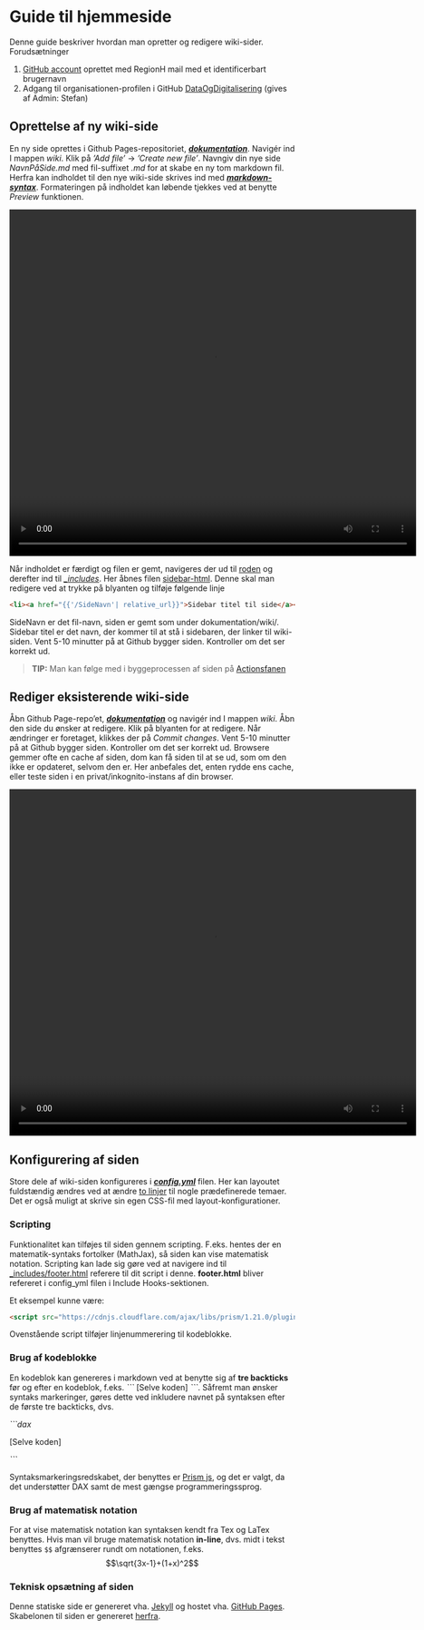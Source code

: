 # Guide til hjemmeside
Denne guide beskriver hvordan man opretter og redigere wiki-sider.
Forudsætninger

1.	[GitHub account](https://github.com/) oprettet med RegionH mail med et identificerbart brugernavn
2.	Adgang til organisationen-profilen i GitHub [DataOgDigitalisering](https://github.com/DataOgDigitalisering) (gives af Admin: Stefan)

## Oprettelse af ny wiki-side
En ny side oprettes i Github Pages-repositoriet, [**_dokumentation_**](https://github.com/DataOgDigitalisering/dokumentation). Navigér ind I mappen *wiki*.  Klik på *’Add file’* -> *’Create new file’*. Navngiv din nye side *NavnPåSide.md* med fil-suffixet *.md* for at skabe en ny tom markdown fil.
Herfra kan indholdet til den nye wiki-side skrives ind med [**_markdown-syntax_**](https://www.markdownguide.org/basic-syntax/). Formateringen på indholdet kan løbende tjekkes ved at benytte *Preview* funktionen.

<video autoplay="autoplay muted" id="nyfil" loop="loop" width="718" height="611">
    <source src="https://github.com/DataOgDigitalisering/dokumentation/raw/master/Images/Nyfil.webm" type="video/webm">
</video>

<script>
var vid = document.getElementById("nyfil");
vid.defaultPlaybackRate = 2.0;
</script>

Når indholdet er færdigt og filen er gemt, navigeres der ud til [roden](https://github.com/DataOgDigitalisering/dokumentation) og derefter ind til [*_includes*](https://github.com/DataOgDigitalisering/dokumentation/tree/master/_includes). Her åbnes filen [sidebar-html](https://github.com/DataOgDigitalisering/dokumentation/blob/master/_includes/sidebar.html). Denne skal man redigere ved at trykke på blyanten og tilføje følgende linje 

```html
<li><a href="{{'/SideNavn'| relative_url}}">Sidebar titel til side</a></li>.
```

SideNavn er det fil-navn, siden er gemt som under dokumentation/wiki/. Sidebar titel er det navn, der kommer til at stå i sidebaren, der linker til wiki-siden.
Vent 5-10 minutter på at Github bygger siden. Kontroller om det ser korrekt ud. 
> **TIP:** Man kan følge med i byggeprocessen af siden på [Actionsfanen](https://github.com/DataOgDigitalisering/dokumentation/actions)

## Rediger eksisterende wiki-side
Åbn Github Page-repo’et, [**_dokumentation_**](https://github.com/DataOgDigitalisering/dokumentation) og navigér ind I mappen *wiki*. Åbn den side du ønsker at redigere. Klik på blyanten for at redigere. Når ændringer er foretaget, klikkes der på *Commit changes*.
Vent 5-10 minutter på at Github bygger siden. Kontroller om det ser korrekt ud. Browsere gemmer ofte en cache af siden, dom kan få siden til at se ud, som om den ikke er opdateret, selvom den er. Her anbefales det, enten rydde ens cache, eller teste siden i en privat/inkognito-instans af din browser.

<video autoplay="autoplay muted" loop="loop" width="718" height="611">
    <source src="https://github.com/DataOgDigitalisering/dokumentation/raw/master/Images/ændring.webm" type="video/webm">
</video>


## Konfigurering af siden
Store dele af wiki-siden konfigureres i [**_config.yml_**](https://github.com/DataOgDigitalisering/dokumentation/blob/master/_config.yml) filen. Her kan layoutet fuldstændig ændres ved at ændre [to linjer](http://www.drassil.org/git-wiki/customize) til nogle prædefinerede temaer. Det er også muligt at skrive sin egen CSS-fil med layout-konfigurationer.

### Scripting
Funktionalitet kan tilføjes til siden gennem scripting. F.eks. hentes der en matematik-syntaks fortolker (MathJax), så siden kan vise matematisk notation. 
Scripting kan lade sig gøre ved at navigere ind til [_includes/footer.html](https://github.com/DataOgDigitalisering/dokumentation/blob/master/_includes/footer.html)  referere til dit script i denne. **footer.html** bliver refereret i config_yml filen i Include Hooks-sektionen.

Et eksempel kunne være:
```html
<script src="https://cdnjs.cloudflare.com/ajax/libs/prism/1.21.0/plugins/line-numbers/prism-line-numbers.min.js"></script>
```
Ovenstående script tilføjer linjenummerering til kodeblokke.

### Brug af kodeblokke
En kodeblok kan genereres i markdown ved at benytte sig af **tre backticks** før og efter en kodeblok, f.eks. *\`\`\`* [Selve koden] *\`\`\`*. Såfremt man ønsker syntaks markeringer, gøres dette ved inkludere navnet på syntaksen efter de første tre backticks, dvs. 

 *\`\`\`dax* 
 
 [Selve koden] 
 
 *\`\`\`*

Syntaksmarkeringsredskabet, der benyttes er [Prism js](https://prismjs.com/#supported-languages), og det er valgt, da det understøtter DAX samt de mest gængse programmeringssprog. 

### Brug af matematisk notation
For at vise matematisk notation kan syntaksen kendt fra Tex og LaTex benyttes. Hvis man vil bruge matematisk notation **in-line**, dvs. midt i tekst benyttes `$$` afgrænserer rundt om notationen, f.eks.  $$\sqrt{3x-1}+(1+x)^2$$

### Teknisk opsætning af siden
Denne statiske side er genereret vha. [Jekyll](https://jekyllrb.com/) og hostet vha. [GitHub Pages](https://pages.github.com/). Skabelonen til siden er genereret [herfra](https://github.com/Drassil/git-wiki-skeleton).
